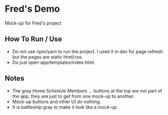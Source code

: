 # Fred's Demo

Mock-up for Fred's project

## How To Run / Use
- Do not use npm/yarn to run the project. I used it in dev for page refresh but the pages are static html/css.
- Do just open app/templates/index.html.

## Notes
- The gray Home Schedule Members ... buttons at the top are not part of the app, they are just to get from one mock-up to another.
- Mock-up buttons and other UI do nothing.
- It is battleship gray to make it look like a mock-up.
